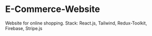 # E-Commerce-Website
Website for online shopping. Stack: React.js, Tailwind, Redux-Toolkit, Firebase, Stripe.js
